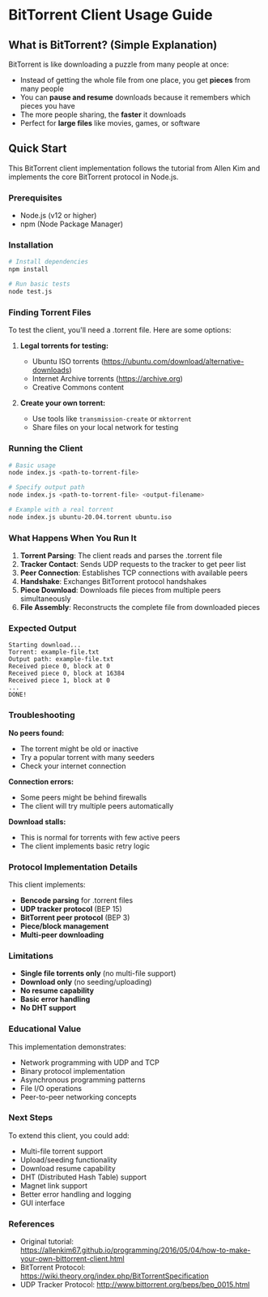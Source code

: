 # BitTorrent Client Usage Guide

## What is BitTorrent? (Simple Explanation)

BitTorrent is like downloading a puzzle from many people at once:

- Instead of getting the whole file from one place, you get **pieces** from many people
- You can **pause and resume** downloads because it remembers which pieces you have
- The more people sharing, the **faster** it downloads
- Perfect for **large files** like movies, games, or software

## Quick Start

This BitTorrent client implementation follows the tutorial from Allen Kim and implements the core BitTorrent protocol in Node.js.

### Prerequisites

- Node.js (v12 or higher)
- npm (Node Package Manager)

### Installation

```bash
# Install dependencies
npm install

# Run basic tests
node test.js
```

### Finding Torrent Files

To test the client, you'll need a .torrent file. Here are some options:

1. **Legal torrents for testing:**

   - Ubuntu ISO torrents (https://ubuntu.com/download/alternative-downloads)
   - Internet Archive torrents (https://archive.org)
   - Creative Commons content

2. **Create your own torrent:**
   - Use tools like `transmission-create` or `mktorrent`
   - Share files on your local network for testing

### Running the Client

```bash
# Basic usage
node index.js <path-to-torrent-file>

# Specify output path
node index.js <path-to-torrent-file> <output-filename>

# Example with a real torrent
node index.js ubuntu-20.04.torrent ubuntu.iso
```

### What Happens When You Run It

1. **Torrent Parsing**: The client reads and parses the .torrent file
2. **Tracker Contact**: Sends UDP requests to the tracker to get peer list
3. **Peer Connection**: Establishes TCP connections with available peers
4. **Handshake**: Exchanges BitTorrent protocol handshakes
5. **Piece Download**: Downloads file pieces from multiple peers simultaneously
6. **File Assembly**: Reconstructs the complete file from downloaded pieces

### Expected Output

```
Starting download...
Torrent: example-file.txt
Output path: example-file.txt
Received piece 0, block at 0
Received piece 0, block at 16384
Received piece 1, block at 0
...
DONE!
```

### Troubleshooting

**No peers found:**

- The torrent might be old or inactive
- Try a popular torrent with many seeders
- Check your internet connection

**Connection errors:**

- Some peers might be behind firewalls
- The client will try multiple peers automatically

**Download stalls:**

- This is normal for torrents with few active peers
- The client implements basic retry logic

### Protocol Implementation Details

This client implements:

- **Bencode parsing** for .torrent files
- **UDP tracker protocol** (BEP 15)
- **BitTorrent peer protocol** (BEP 3)
- **Piece/block management**
- **Multi-peer downloading**

### Limitations

- **Single file torrents only** (no multi-file support)
- **Download only** (no seeding/uploading)
- **No resume capability**
- **Basic error handling**
- **No DHT support**

### Educational Value

This implementation demonstrates:

- Network programming with UDP and TCP
- Binary protocol implementation
- Asynchronous programming patterns
- File I/O operations
- Peer-to-peer networking concepts

### Next Steps

To extend this client, you could add:

- Multi-file torrent support
- Upload/seeding functionality
- Download resume capability
- DHT (Distributed Hash Table) support
- Magnet link support
- Better error handling and logging
- GUI interface

### References

- Original tutorial: https://allenkim67.github.io/programming/2016/05/04/how-to-make-your-own-bittorrent-client.html
- BitTorrent Protocol: https://wiki.theory.org/index.php/BitTorrentSpecification
- UDP Tracker Protocol: http://www.bittorrent.org/beps/bep_0015.html
